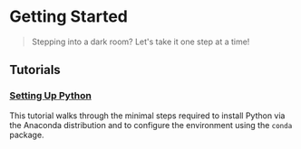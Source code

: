 # Getting Started

> Stepping into a dark room? Let's take it one step at a time!

## Tutorials

### [Setting Up Python](https://github.com/Sampreet/gists/blob/master/tutorials/languages/python-for-physicists/m01-getting-started/m01t01-setting-up-python.md)

This tutorial walks through the minimal steps required to install Python via the Anaconda distribution and to configure the environment using the `conda` package.